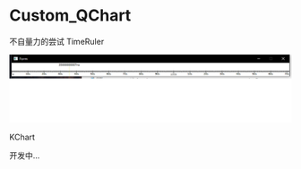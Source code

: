 # Custom_QChart
不自量力的尝试
TimeRuler

![timeruler.jpg](https://github.com/suncaiyu/Custom_QChart/blob/master/Resource/timeruler.png)

KChart

开发中...
